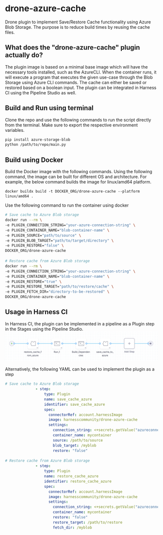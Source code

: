 # drone-azure-cache

Drone plugin to implement Save/Restore Cache functionality using Azure Blob Storage. The purpose is to reduce build times by reusing the cache files.

## What does the "drone-azure-cache" plugin actually do?
The plugin image is based on a minimal base image which will have the necessary tools installed, such as the AzureCLI. When the container runs, it will execute a program that executes the given use-case through the Blob Storage using Azure CLI commands. The cache can either be saved or restored based on a boolean input. The plugin can be integrated in Harness CI using the Pipeline Studio as well. 

## Build and Run using terminal

Clone the repo and use the following commands to run the script directly from the terminal. Make sure to export the respective environment variables.

```bash
pip install azure-storage-blob
python /path/to/repo/main.py
```

## Build using Docker

Build the Docker image with the following commands. Using the following command, the image can be built for different OS and architecture. For example, the below command builds the image for linux/amd64 platform. 

```
docker buildx build -t DOCKER_ORG/drone-azure-cache --platform linux/amd64 .
```
Use the following command to run the container using docker
```bash
# Save cache to Azure Blob storage
docker run --rm \                                                                                                                                                                  
-e PLUGIN_CONNECTION_STRING="your-azure-connection-string" \
-e PLUGIN_CONTAINER_NAME="blob-container-name" \
-e PLUGIN_SOURCE="path/to/source" \
-e PLUGIN_BLOB_TARGET="path/to/target/directory" \
-e PLUGIN_RESTORE="false" \
DOCKER_ORG/drone-azure-cache

# Restore cache from Azure Blob storage
docker run --rm \                                                                                                                                                                  
-e PLUGIN_CONNECTION_STRING="your-azure-connection-string" \
-e PLUGIN_CONTAINER_NAME="blob-container-name" \
-e PLUGIN_RESTORE="true" \
-e PLUGIN_RESTORE_TARGET="path/to/restore/cache" \
-e PLUGIN_FETCH_DIR="directory-to-be-restored" \
DOCKER_ORG/drone-azure-cache
```

## Usage in Harness CI

In Harness CI, the plugin can be implemented in a pipeline as a Plugin step in the Stages using the Pipeline Studio.
![Pipeline Image](images/pipeline.png)

Alternatively, the following YAML can be used to implement the plugin as a step
```yaml
# Save cache to Azure Blob storage
              - step:
                  type: Plugin
                  name: save_cache_azure
                  identifier: save_cache_azure
                  spec:
                    connectorRef: account.harnessImage
                    image: harnesscommunity/drone-azure-cache
                    settings:
                      connection_string: <+secrets.getValue("azureconnectionstring")>
                      container_name: mycontainer
                      source: /path/to/source
                      blob_target: /myblob
                      restore: "false"

# Restore cache from Azure Blob storage
              - step:
                  type: Plugin
                  name: restore_cache_azure
                  identifier: restore_cache_azure
                  spec:
                    connectorRef: account.harnessImage
                    image: harnesscommunity/drone-azure-cache
                    settings:
                      connection_string: <+secrets.getValue("azureconnectionstring")>
                      container_name: mycontainer
                      restore: "false"
                      restore_target: /path/to/restore
                      fetch_dir: /myblob
```
